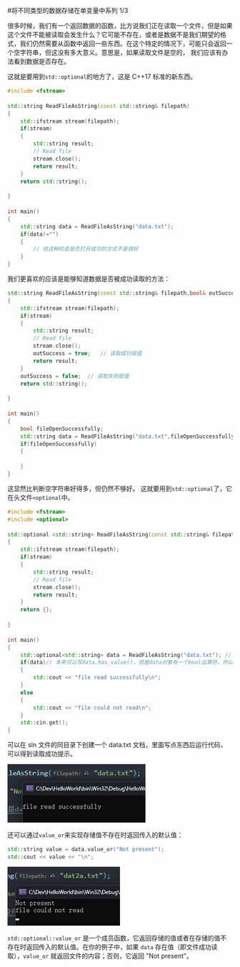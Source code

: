 #将不同类型的数据存储在单变量中系列 1/3

很多时候，我们有一个返回数据的函数，比方说我们正在读取一个文件，但是如果这个文件不能被读取会发生什么？它可能不存在，或者是数据不是我们期望的格式，我们仍然需要从函数中返回一些东西。在这个特定的情况下，可能只会返回一个空字符串，但这没有多大意义。意思是，如果读取文件是空的， 我们应该有办法看到数据是否存在。

这就是要用到`std::optional`的地方了，这是 C++17 标准的新东西。

```cpp
#include <fstream>

std::string ReadFileAsString(const std::string& filepath)
{
	std::ifstream stream(filepath);
	if(stream)
	{
		std::string result;
		// Read file
		stream.close();
		return result;
	}
	return std::string();

}

int main()
{
	std::string data = ReadFileAsString("data.txt");
	if(data!="")
	{
		// 但这种检查是否打开成功的方式不是很好
	}
}
```

我们更喜欢的应该是能够知道数据是否被成功读取的方法：

```cpp
std::string ReadFileAsString(const std::string& filepath,bool& outSuccess) // 判断读取成功的参数
{
	std::ifstream stream(filepath);
	if(stream)
	{
		std::string result;
		// Read file
		stream.close();
		outSuccess = true;   // 读取成功赋值
		return result;
	}
	outSuccess = false;  // 读取失败赋值
	return std::string();

}

int main()
{
	bool fileOpenSuccessfully;
	std::string data = ReadFileAsString("data.txt",fileOpenSuccessfully);
	if(fileOpenSuccessfully)
	{

	}
}
```

这显然比判断空字符串好得多，但仍然不够好。
这就要用到`std::optional`了，它在头文件`<optional`中。

```cpp
#include <fstream>
#include <optional>

std::optional <std::string> ReadFileAsString(const std::string& filepath)
{
	std::ifstream stream(filepath);
	if(stream)
	{
		std::string result;
		// Read file
		stream.close();
		return result;
	}
	return {};

}

int main()
{
	std::optional<std::string> data = ReadFileAsString("data.txt"); // 可以auto
	if(data)// 本来可以写data.has_value()，但是data对象有一个bool运算符，所以这样写更简洁
	{
		std::cout << "file read successfully\n";
	}
	else
	{
		std::cout << "file could not read\n";
	}
	std::cin.get();
}
```

可以在 sln 文件的同目录下创建一个 data.txt 文档，里面写点东西后运行代码，可以得到读取成功提示。

![](./storage%20bag/Pasted%20image%2020230731184254.png)

还可以通过`value_or`来实现存储值不存在时返回传入的默认值：

```cpp
std::string value = data.value_or("Not present");
std::cout << value << "\n";
```

![](./storage%20bag/Pasted%20image%2020230731184234.png)

`std::optional::value_or` 是一个成员函数，它返回存储的值或者在存储的值不存在时返回传入的默认值。在你的例子中，如果 `data` 存在值（即文件成功读取），`value_or` 就返回文件的内容；否则，它返回 "Not present"。
